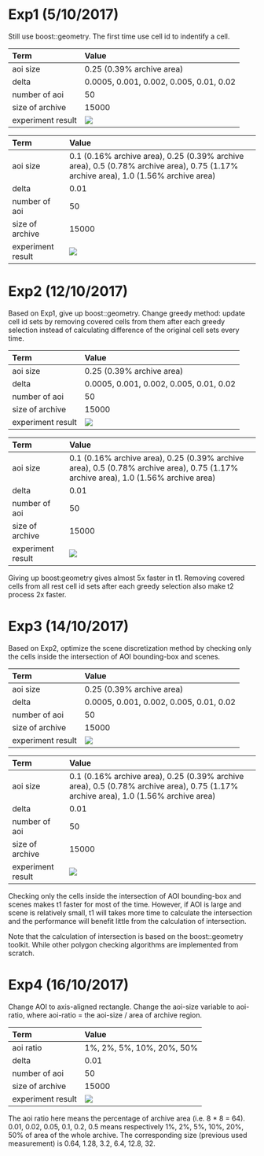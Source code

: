 # Exp1 (5/10/2017)
Still use boost::geometry. The first time use cell id to indentify a cell.

|Term | Value |
|:-|:-|
|aoi size|0.25 (0.39% archive area)|
|delta| 0.0005, 0.001, 0.002, 0.005, 0.01, 0.02|
|number of aoi|50|
|size of archive|15000|
|experiment result|![](1/t-delta.png)|

|Term | Value |
|:-|:-|
|aoi size|0.1 (0.16% archive area), 0.25 (0.39% archive area), 0.5 (0.78% archive area), 0.75 (1.17% archive area), 1.0 (1.56% archive area)|
|delta| 0.01 |
|number of aoi|50|
|size of archive| 15000|
|experiment result|![](1/t-aoi_size.png)|

# Exp2 (12/10/2017)
Based on Exp1, give up boost::geometry. Change greedy method: update cell id sets by removing covered cells from them after each greedy selection instead of calculating difference of the original cell sets every time.

|Term | Value |
|:-|:-|
|aoi size|0.25 (0.39% archive area)|
|delta| 0.0005, 0.001, 0.002, 0.005, 0.01, 0.02|
|number of aoi|50|
|size of archive|15000|
|experiment result|![](2/t-delta.png)|

|Term | Value |
|:-|:-|
|aoi size|0.1 (0.16% archive area), 0.25 (0.39% archive area), 0.5 (0.78% archive area), 0.75 (1.17% archive area), 1.0 (1.56% archive area)|
|delta| 0.01 |
|number of aoi|50|
|size of archive| 15000|
|experiment result|![](2/t-aoi_size.png)|

Giving up boost:geometry gives almost 5x faster in t1. Removing covered cells from all rest cell id sets after each greedy selection also make t2 process 2x faster.

# Exp3 (14/10/2017)
Based on Exp2, optimize the scene discretization method by checking only the cells inside the intersection of AOI bounding-box and scenes.

|Term | Value |
|:-|:-|
|aoi size|0.25 (0.39% archive area)|
|delta| 0.0005, 0.001, 0.002, 0.005, 0.01, 0.02|
|number of aoi|50|
|size of archive|15000|
|experiment result|![](3/t-delta.png)|

|Term | Value |
|:-|:-|
|aoi size|0.1 (0.16% archive area), 0.25 (0.39% archive area), 0.5 (0.78% archive area), 0.75 (1.17% archive area), 1.0 (1.56% archive area)|
|delta| 0.01 |
|number of aoi|50|
|size of archive| 15000 |
|experiment result|![](3/t-aoi_size.png)|

Checking only the cells inside the intersection of AOI bounding-box and scenes makes t1 faster for most of the time. However, if AOI is large and scene is relatively small, t1 will takes more time to calculate the intersection and the performance will benefit little from the calculation of intersection.

Note that the calculation of intersection is based on the boost::geometry toolkit. While other polygon checking algorithms are implemented from scratch.

# Exp4 (16/10/2017)
Change AOI to axis-aligned rectangle. Change the aoi-size variable to aoi-ratio, where aoi-ratio = the aoi-size / area of archive region.

|Term |Value |
|:-|:-|
|aoi ratio| 1%, 2%, 5%, 10%, 20%, 50% |
|delta| 0.01 |
|number of aoi|50|
|size of archive| 15000 |
|experiment result|![](4/t-aoi_ratio.png)|

The aoi ratio here means the percentage of archive area (i.e. 8 * 8 = 64). 0.01, 0.02, 0.05, 0.1, 0.2, 0.5 means respectively 1%, 2%, 5%, 10%, 20%, 50% of area of the whole archive. The corresponding size (previous used measurement) is 0.64, 1.28, 3.2, 6.4, 12.8, 32.

